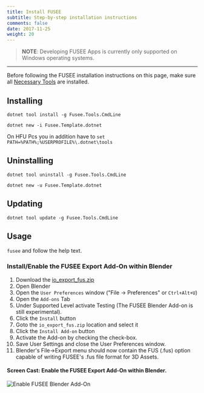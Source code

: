 ```yaml
---
title: Install FUSEE
subtitle: Step-by-step installation instructions
comments: false
date: 2017-11-25
weight: 20
---
```


>  **NOTE**: Developing FUSEE Apps is currently only supported on Windows operating systems.

-------------

Before following the FUSEE installation instructions on this page, make sure all
[Necessary Tools](../getting-started/necessary-tools.md) are installed.

## Installing

`dotnet tool install -g Fusee.Tools.CmdLine`

`dotnet new -i Fusee.Template.dotnet`

On HFU Pcs you in addition have to `set PATH=%PATH%;%USERPROFILE%\.dotnet\tools`

## Uninstalling

`dotnet tool uninstall -g Fusee.Tools.CmdLine`

`dotnet new -u Fusee.Template.dotnet`

## Updating

`dotnet tool update -g Fusee.Tools.CmdLine`

## Usage

`fusee` and follow the help text.


### Install/Enable the FUSEE Export Add-On within Blender

1. Download the [io_export_fus.zip](https://github.com/FUSEEProjectTeam/Fusee/releases/latest/download/io_export_fus.zip)
1. Open Blender
1. Open the `User Preferences` window ("File &rarr; Preferences" or `Ctrl+Alt+U`)
1. Open the `Add-ons` Tab
1. Under Supported Level activate Testing (The FUSEE Blender Add-on is still experimental).
1. Click the `Install` button 
1. Goto the `io_export_fus.zip` location and select it
1. Click the `Install Add-on` button
1. Activate the Add-on by checking the check-box.
1. Save User Settings and close the User Preferences window.
1. Blender's File->Export menu should now contain the FUS (.fus) option capable of writing FUSEE's .fus file format for 3D Assets.

#### Screen Cast: Enable the FUSEE Export Add-On within Blender.
![Enable FUSEE Blender Add-On](images/enableblenderaddon.gif)



